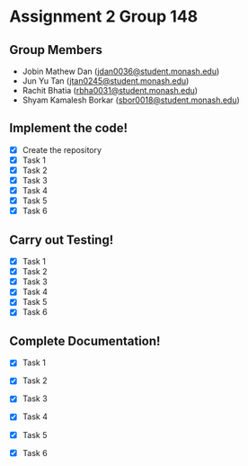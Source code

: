 # Assignment 2 Group 148

## Group Members

- Jobin Mathew Dan (jdan0036@student.monash.edu)
- Jun Yu Tan (jtan0245@student.monash.edu)
- Rachit Bhatia (rbha0031@student.monash.edu)
- Shyam Kamalesh Borkar (sbor0018@student.monash.edu)

## Implement the code!

- [x] Create the repository
- [x] Task 1
- [x] Task 2
- [x] Task 3
- [x] Task 4
- [x] Task 5
- [x] Task 6

## Carry out Testing!
- [x] Task 1
- [x] Task 2
- [x] Task 3
- [x] Task 4
- [x] Task 5
- [x] Task 6

## Complete Documentation!
- [x] Task 1
- [x] Task 2
- [x] Task 3
- [x] Task 4
- [x] Task 5
- [x] Task 6


